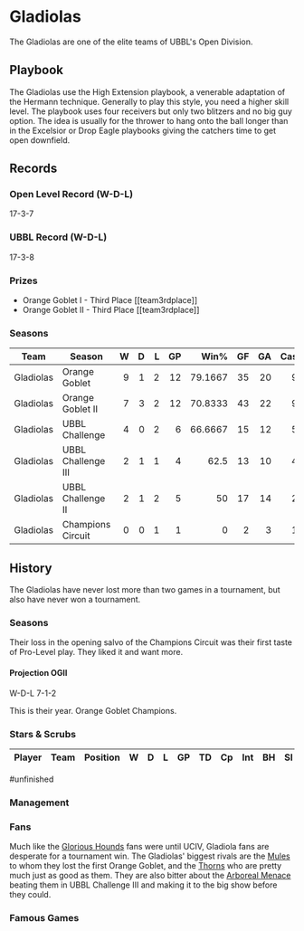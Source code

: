 # Gladiolas

The Gladiolas are one of the elite teams of UBBL's Open Division.

## Playbook

The Gladiolas use the High Extension playbook, a venerable adaptation of the Hermann technique. Generally to play this style, you need a higher skill level. The playbook uses four receivers but only two blitzers and no big guy option. The idea is usually for the thrower to hang onto the ball longer than in the Excelsior or Drop Eagle playbooks giving the catchers time to get open downfield.

## Records

### Open Level Record (W-D-L)

17-3-7

### UBBL Record (W-D-L)

17-3-8

### Prizes

* Orange Goblet I - Third Place [[team3rdplace]]
* Orange Goblet II - Third Place [[team3rdplace]]

### Seasons

| Team      | Season             | W  | D | L | GP | Win% | GF   | GA   | Cas  | CDif | FF   |
|-----------|--------------------|--:|--:|--:|---:|-----:|---:|---:|----:|-----:|---:|
| Gladiolas | Orange Goblet      |    9 |    1 |    2 |     12 | 79.1667 |   35 |   20 |    9 |    -21 |    0 |
| Gladiolas | Orange Goblet II |    7 |    3 |    2 |     12 | 70.8333 |   43 |   22 |    9 |    -19 |    1 |
| Gladiolas | UBBL Challenge     |    4 |    0 |    2 |      6 | 66.6667 |   15 |   12 |    5 |     -6 |    3 |
| Gladiolas | UBBL Challenge III |    2 |    1 |    1 |      4 |    62.5 |   13 |   10 |    4 |     -1 |    0 |
| Gladiolas | UBBL Challenge II  |    2 |    1 |    2 |      5 |      50 |   17 |   14 |    2 |     -6 |    2 |
| Gladiolas | Champions Circuit  |    0 |    0 |    1 |      1 |       0 |    2 |    3 |    1 |     -2 |   -1 |

## History

The Gladiolas have never lost more than two games in a tournament, but also have never won a tournament.

### Seasons

Their loss in the opening salvo of the Champions Circuit was their first taste of Pro-Level play. They liked it and want more.

#### Projection OGII

W-D-L 7-1-2

This is their year. Orange Goblet Champions.

### Stars & Scrubs

| Player           | Team        | Position      | W | D | L | GP | TD | Cp | Int | BH | SI | Ki | MVP | SPP |
|------------------|-------------|---------------|--:|--:|--:|---:|---:|---:|----:|---:|---:|---:|----:|----:|

#unfinished 

### Management

### Fans

Much like the [Glorious Hounds](glorioushounds) fans were until UCIV, Gladiola fans are desperate for a tournament win. The Gladiolas' biggest rivals are the [Mules](mules) to whom they lost the first Orange Goblet, and the [Thorns](thorns) who are pretty much just as good as them. They are also bitter about the [Arboreal Menace](arborealmenace) beating them in UBBL Challenge III and making it to the big show before they could.

### Famous Games


